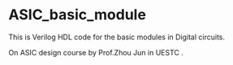 # ASIC_basic_module

This is Verilog HDL code for the basic modules in Digital circuits.

On ASIC design course by Prof.Zhou Jun in UESTC .
